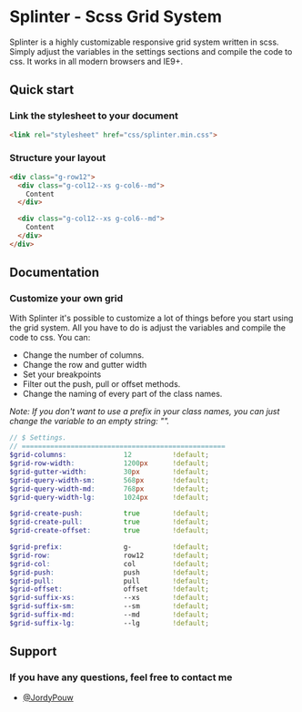 # Splinter - Scss Grid System

Splinter is a highly customizable responsive grid system written in scss. Simply adjust the variables in the settings sections and compile the code to css. It works in all modern browsers and IE9+.

## Quick start

### Link the stylesheet to your document
```html
<link rel="stylesheet" href="css/splinter.min.css">
```

### Structure your layout
```html
<div class="g-row12">
  <div class="g-col12--xs g-col6--md">
  	Content
  </div>

  <div class="g-col12--xs g-col6--md">
  	Content
  </div>
</div> 
```

## Documentation
### Customize your own grid
With Splinter it's possible to customize a lot of things before you start using the grid system. All you have to do is adjust the variables and compile the code to css. You can: 
- Change the number of columns.
- Change the row and gutter width
- Set your breakpoints
- Filter out the push, pull or offset methods.
- Change the naming of every part of the class names. 

*Note: If you don't want to use a prefix in your class names, you can just change the variable to an empty string: "".*

```scss
// $ Settings.
// ==================================================
$grid-columns:				12			!default;
$grid-row-width:			1200px		!default;
$grid-gutter-width:			30px 		!default;
$grid-query-width-sm:		568px 		!default;
$grid-query-width-md:		768px 		!default;
$grid-query-width-lg:		1024px 		!default;

$grid-create-push: 			true 		!default;
$grid-create-pull: 			true 		!default;
$grid-create-offset: 		true 		!default;

$grid-prefix:				g- 			!default;
$grid-row:					row12		!default;
$grid-col:					col 		!default;
$grid-push:					push 		!default;
$grid-pull:					pull 		!default;
$grid-offset:				offset 		!default;
$grid-suffix-xs: 			--xs 		!default;
$grid-suffix-sm: 			--sm 		!default;
$grid-suffix-md: 			--md 		!default;
$grid-suffix-lg: 			--lg 		!default;
```

## Support
### If you have any questions, feel free to contact me
- [@JordyPouw](https://twitter.com/JordyPouw "Just send me a tweet :)")